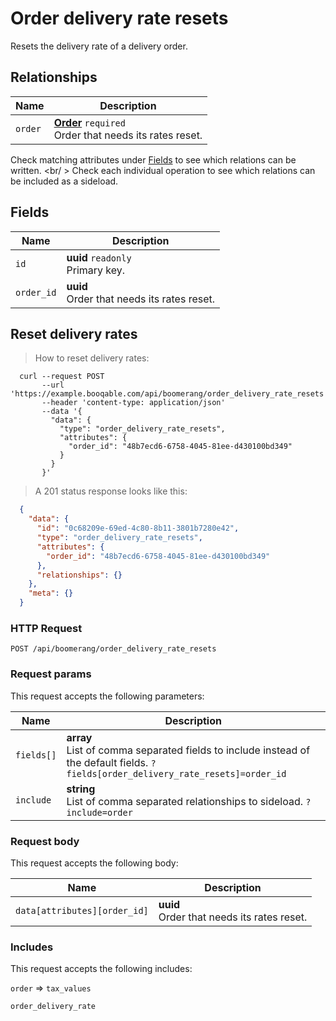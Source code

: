# Order delivery rate resets

Resets the delivery rate of a delivery order.

## Relationships
Name | Description
-- | --
`order` | **[Order](#orders)** `required`<br>Order that needs its rates reset.


Check matching attributes under [Fields](#order-delivery-rate-resets-fields) to see which relations can be written.
<br/ >
Check each individual operation to see which relations can be included as a sideload.

## Fields

Name | Description
-- | --
`id` | **uuid** `readonly`<br>Primary key.
`order_id` | **uuid** <br>Order that needs its rates reset.


## Reset delivery rates


> How to reset delivery rates:

```shell
  curl --request POST
       --url 'https://example.booqable.com/api/boomerang/order_delivery_rate_resets'
       --header 'content-type: application/json'
       --data '{
         "data": {
           "type": "order_delivery_rate_resets",
           "attributes": {
             "order_id": "48b7ecd6-6758-4045-81ee-d430100bd349"
           }
         }
       }'
```

> A 201 status response looks like this:

```json
  {
    "data": {
      "id": "0c68209e-69ed-4c80-8b11-3801b7280e42",
      "type": "order_delivery_rate_resets",
      "attributes": {
        "order_id": "48b7ecd6-6758-4045-81ee-d430100bd349"
      },
      "relationships": {}
    },
    "meta": {}
  }
```

### HTTP Request

`POST /api/boomerang/order_delivery_rate_resets`

### Request params

This request accepts the following parameters:

Name | Description
-- | --
`fields[]` | **array** <br>List of comma separated fields to include instead of the default fields. `?fields[order_delivery_rate_resets]=order_id`
`include` | **string** <br>List of comma separated relationships to sideload. `?include=order`


### Request body

This request accepts the following body:

Name | Description
-- | --
`data[attributes][order_id]` | **uuid** <br>Order that needs its rates reset.


### Includes

This request accepts the following includes:

`order` =>
`tax_values`


`order_delivery_rate`
